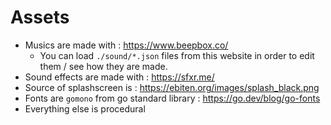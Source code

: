 # Assets

* Musics are made with : https://www.beepbox.co/
    * You can load `./sound/*.json` files from this website in order to edit them / see how they are made.
* Sound effects are made with : https://sfxr.me/
* Source of splashscreen is : https://ebiten.org/images/splash_black.png
* Fonts are `gomono` from go standard library : https://go.dev/blog/go-fonts
* Everything else is procedural